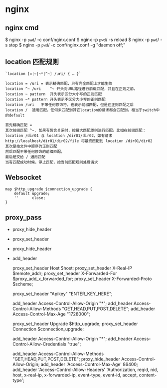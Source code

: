 # nginx

## nginx cmd

$ nginx -p `pwd`/ -c conf/nginx.conf
$ nginx -p `pwd`/ -s reload
$ nginx -p `pwd`/ -s stop
$ nginx -p `pwd`/ -c conf/nginx.conf -g "daemon off;"


## location 匹配规则

    `location [=|~|~*|^~] /uri/ { … }`

    location = /uri	= 表示精确匹配，只有完全匹配上才能生效
    location ^~ /uri	^~ 开头对URL路径进行前缀匹配，并且在正则之前。
    location ~ pattern	开头表示区分大小写的正则匹配
    location ~* pattern	开头表示不区分大小写的正则匹配
    location /uri	不带任何修饰符，也表示前缀匹配，但是在正则匹配之后
    location /	通用匹配，任何未匹配到其它location的请求都会匹配到，相当于switch中的default

    首先精确匹配 =
    其次前缀匹配 ^~, 如果有包含关系时，按最大匹配原则进行匹配。比如在前缀匹配：location /dir01 与 location /dir01/dir02，如有请求 http://localhost/dir01/dir02/file 将最终匹配到 location /dir01/dir02
    其次是按文件中顺序的正则匹配
    然后匹配不带任何修饰的前缀匹配。
    最后是交给 / 通用匹配
    当有匹配成功时候，停止匹配，按当前匹配规则处理请求

## Websocket

    map $http_upgrade $connection_upgrade {
        default upgrade;
        ''      close;
    }

## proxy_pass

- proxy_hide_header
- proxy_set_header
- proxy_hide_header
- add_header


    proxy_set_header Host $host;
    proxy_set_header X-Real-IP $remote_addr;
    proxy_set_header X-Forwarded-For $proxy_add_x_forwarded_for;
    proxy_set_header X-Forwarded-Proto $scheme;

    proxy_set_header "Apikey" "ENTER_KEY_HERE";

    add_header Access-Control-Allow-Origin "*";
    add_header Access-Control-Allow-Methods "GET,HEAD,PUT,POST,DELETE";
    add_header Access-Control-Max-Age "1728000";

    proxy_set_header Upgrade $http_upgrade;
    proxy_set_header Connection $connection_upgrade;

    add_header Access-Control-Allow-Origin "*";
    add_header Access-Control-Allow-Credentials "true";

    add_header Access-Control-Allow-Methods "GET,HEAD,PUT,POST,DELETE";
    proxy_hide_header Access-Control-Allow-Origin;
    add_header 'Access-Control-Max-Age' 86400;
    add_header 'Access-Control-Allow-Headers' 'Authorization, reqid, nid, host, x-real-ip, x-forwarded-ip, event-type, event-id, accept, content-type';
